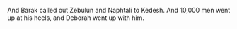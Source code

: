 And Barak called out Zebulun and Naphtali to Kedesh. And 10,000 men went up at his heels, and Deborah went up with him.
